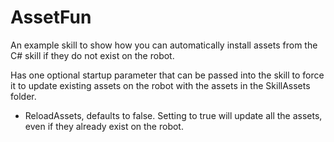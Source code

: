 # AssetFun

An example skill to show how you can automatically install assets from the C# skill if they do not exist on the robot.

Has one optional startup parameter that can be passed into the skill to force it to update existing assets on the robot with the assets in the SkillAssets folder.

- ReloadAssets, defaults to false.  Setting to true will update all the assets, even if they already exist on the robot.